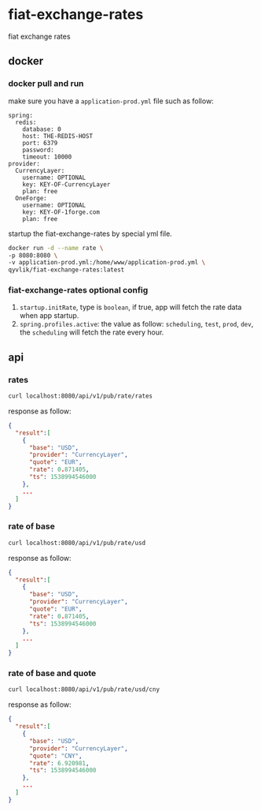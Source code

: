 # fiat-exchange-rates

fiat exchange rates

## docker

### docker pull and run

make sure you have a `application-prod.yml` file such as follow:

```
spring:
  redis:
    database: 0
    host: THE-REDIS-HOST
    port: 6379
    password:
    timeout: 10000
provider:
  CurrencyLayer:
    username: OPTIONAL
    key: KEY-OF-CurrencyLayer
    plan: free
  OneForge:
    username: OPTIONAL
    key: KEY-OF-1forge.com
    plan: free
```

startup the fiat-exchange-rates by special yml file.

```bash
docker run -d --name rate \
-p 8080:8080 \
-v application-prod.yml:/home/www/application-prod.yml \
qyvlik/fiat-exchange-rates:latest
```

### fiat-exchange-rates optional config

1. `startup.initRate`, type is `boolean`, if true, app will fetch the rate data when app startup.
2. `spring.profiles.active`: the value as follow: `scheduling`, `test`, `prod`, `dev`, the `scheduling` will fetch the rate every hour.

## api

### rates

```bash
curl localhost:8080/api/v1/pub/rate/rates
```

response as follow:

```json
{
  "result":[
    {
      "base": "USD",
      "provider": "CurrencyLayer",
      "quote": "EUR",
      "rate": 0.871405,
      "ts": 1538994546000
    },
    ...
  ]
}
```

### rate of base

```bash
curl localhost:8080/api/v1/pub/rate/usd
```

response as follow:

```json
{
  "result":[
    {
      "base": "USD",
      "provider": "CurrencyLayer",
      "quote": "EUR",
      "rate": 0.871405,
      "ts": 1538994546000
    },
    ...
  ]
}
```

### rate of base and quote

```bash
curl localhost:8080/api/v1/pub/rate/usd/cny
```

response as follow:

```json
{
  "result":[
    {
      "base": "USD",
      "provider": "CurrencyLayer",
      "quote": "CNY",
      "rate": 6.920981,
      "ts": 1538994546000
    },
    ...
  ]
}
```